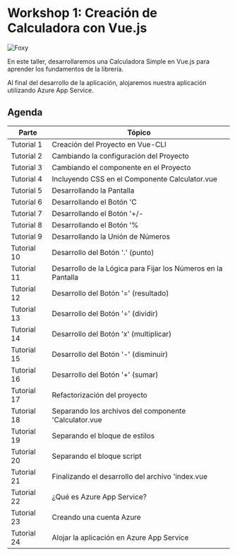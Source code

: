# Workshop 1: Creación de Calculadora con Vue.js

![Foxy](../images/header.png)

En este taller, desarrollaremos una Calculadora Simple en Vue.js para aprender los fundamentos de la librería.

Al final del desarrollo de la aplicación, alojaremos nuestra aplicación utilizando Azure App Service.

## Agenda

|Parte|Tópico|
|---|---|
|Tutorial 1| Creación del Proyecto en Vue-CLI
|Tutorial 2| Cambiando la configuración del Proyecto
|Tutorial 3| Cambiando el componente en el Proyecto
|Tutorial 4| Incluyendo CSS en el Componente Calculator.vue
|Tutorial 5| Desarrollando la Pantalla
|Tutorial 6| Desarrollando el Botón 'C
|Tutorial 7| Desarrollando el Botón '+/-
|Tutorial 8| Desarrollando el Botón '%
|Tutorial 9| Desarrollando la Unión de Números
|Tutorial 10| Desarrollo del Botón '.' (punto)
|Tutorial 11| Desarrollo de la Lógica para Fijar los Números en la Pantalla
|Tutorial 12| Desarrollo del Botón '=' (resultado)
|Tutorial 13| Desarrollo del Botón '÷' (dividir)
|Tutorial 14| Desarrollo del Botón 'x' (multiplicar)
|Tutorial 15| Desarrollo del Botón '-' (disminuir)
|Tutorial 16| Desarrollo del Botón '+' (sumar)
|Tutorial 17| Refactorización del proyecto
|Tutorial 18| Separando los archivos del componente 'Calculator.vue
|Tutorial 19| Separando el bloque de estilos
|Tutorial 20| Separando el bloque script
|Tutorial 21| Finalizando el desarrollo del archivo 'index.vue
|Tutorial 22| ¿Qué es Azure App Service?
|Tutorial 23| Creando una cuenta Azure
|Tutorial 24| Alojar la aplicación en Azure App Service
